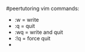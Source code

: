 #peertutoring 
vim commands:

- :w = write
- :q = quit
- :wq = write and quit 
- :!q = force quit
- 